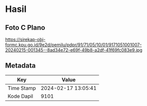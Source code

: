 # Hasil

## Foto C Plano

https://sirekap-obj-formc.kpu.go.id/9e2d/pemilu/pdpr/91/71/05/10/01/9171051001007-20240215-001345--8ad34e72-e69f-49b8-a2df-41f69fc083e9.jpg


## Metadata

| Key        | Value               |
| ---------- | ------------------- |
| Time Stamp | 2024-02-17 13:05:41 |
| Kode Dapil | 9101                |




